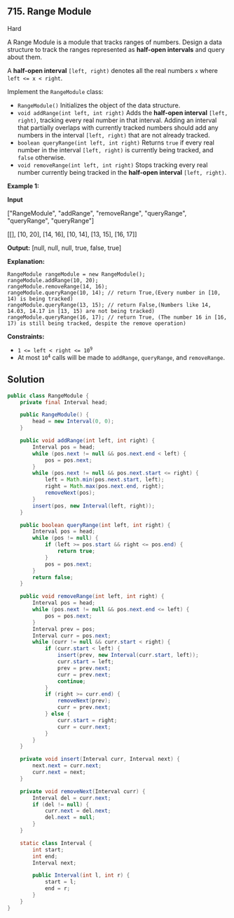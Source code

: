 ## 715\. Range Module

Hard

A Range Module is a module that tracks ranges of numbers. Design a data structure to track the ranges represented as **half-open intervals** and query about them.

A **half-open interval** `[left, right)` denotes all the real numbers `x` where `left <= x < right`.

Implement the `RangeModule` class:

*   `RangeModule()` Initializes the object of the data structure.
*   `void addRange(int left, int right)` Adds the **half-open interval** `[left, right)`, tracking every real number in that interval. Adding an interval that partially overlaps with currently tracked numbers should add any numbers in the interval `[left, right)` that are not already tracked.
*   `boolean queryRange(int left, int right)` Returns `true` if every real number in the interval `[left, right)` is currently being tracked, and `false` otherwise.
*   `void removeRange(int left, int right)` Stops tracking every real number currently being tracked in the **half-open interval** `[left, right)`.

**Example 1:**

**Input** 

["RangeModule", "addRange", "removeRange", "queryRange", "queryRange", "queryRange"] 

[[], [10, 20], [14, 16], [10, 14], [13, 15], [16, 17]]

**Output:** [null, null, null, true, false, true]

**Explanation:** 

    RangeModule rangeModule = new RangeModule();
    rangeModule.addRange(10, 20); 
    rangeModule.removeRange(14, 16); 
    rangeModule.queryRange(10, 14); // return True,(Every number in [10, 14) is being tracked) 
    rangeModule.queryRange(13, 15); // return False,(Numbers like 14, 14.03, 14.17 in [13, 15) are not being tracked) 
    rangeModule.queryRange(16, 17); // return True, (The number 16 in [16, 17) is still being tracked, despite the remove operation)

**Constraints:**

*   <code>1 <= left < right <= 10<sup>9</sup></code>
*   At most <code>10<sup>4</sup></code> calls will be made to `addRange`, `queryRange`, and `removeRange`.

## Solution

```java
public class RangeModule {
    private final Interval head;

    public RangeModule() {
        head = new Interval(0, 0);
    }

    public void addRange(int left, int right) {
        Interval pos = head;
        while (pos.next != null && pos.next.end < left) {
            pos = pos.next;
        }
        while (pos.next != null && pos.next.start <= right) {
            left = Math.min(pos.next.start, left);
            right = Math.max(pos.next.end, right);
            removeNext(pos);
        }
        insert(pos, new Interval(left, right));
    }

    public boolean queryRange(int left, int right) {
        Interval pos = head;
        while (pos != null) {
            if (left >= pos.start && right <= pos.end) {
                return true;
            }
            pos = pos.next;
        }
        return false;
    }

    public void removeRange(int left, int right) {
        Interval pos = head;
        while (pos.next != null && pos.next.end <= left) {
            pos = pos.next;
        }
        Interval prev = pos;
        Interval curr = pos.next;
        while (curr != null && curr.start < right) {
            if (curr.start < left) {
                insert(prev, new Interval(curr.start, left));
                curr.start = left;
                prev = prev.next;
                curr = prev.next;
                continue;
            }
            if (right >= curr.end) {
                removeNext(prev);
                curr = prev.next;
            } else {
                curr.start = right;
                curr = curr.next;
            }
        }
    }

    private void insert(Interval curr, Interval next) {
        next.next = curr.next;
        curr.next = next;
    }

    private void removeNext(Interval curr) {
        Interval del = curr.next;
        if (del != null) {
            curr.next = del.next;
            del.next = null;
        }
    }

    static class Interval {
        int start;
        int end;
        Interval next;

        public Interval(int l, int r) {
            start = l;
            end = r;
        }
    }
}
```
